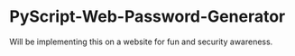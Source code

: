 # PyScript-Web-Password-Generator
Will be implementing this on a website for fun and security awareness. 
